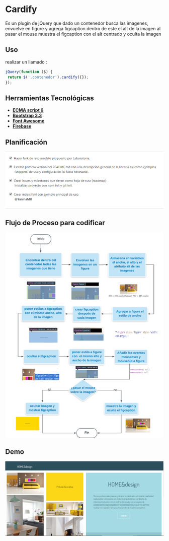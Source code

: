 
Cardify
=================

Es un plugin de jQuery que dado un contenedor busca las imagenes, envuelve en figure y agrega figcaption dentro de este el alt de la imagen al pasar el mouse muestra el figcaption con el alt centrado y oculta la imagen 

## Uso 

 realizar un llamado :
 ```js
jQuery(function ($) {
  return $('.contenedor').cardify({});
});
```
## Herramientas Tecnológicas
 * **[ECMA script 6](http://es6-features.org/)**
 * **[Bootstrap 3.3](http://getbootstrap.com/docs/3.3/)**   
 * **[Font Awesome](https://fontawesome.com/icons)**  
 * **[Firebase ](https://console.firebase.google.com/)**





## Planificación

![img-readme](public/assets/images/issue.png)

## Flujo de Proceso para codificar

![img-readme](public/assets/images/flujo.png)

## Demo

![img-readme](public/assets/images/img-demo.png)
